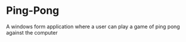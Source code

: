 # Ping-Pong
A windows form application where a user can play a game of ping pong against the computer

